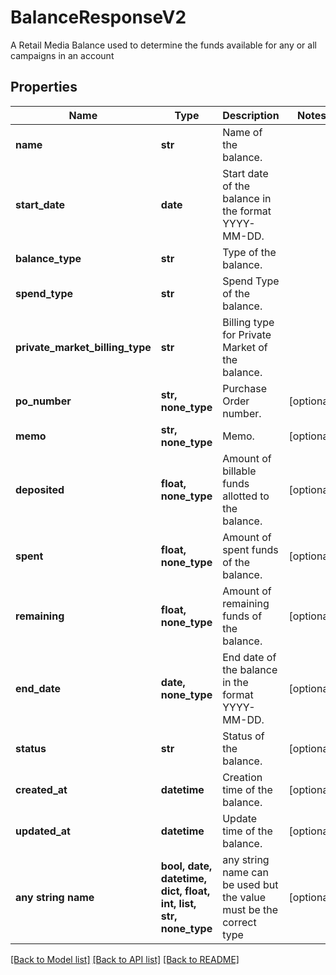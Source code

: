 # BalanceResponseV2

A Retail Media Balance used to determine the funds available for any or all campaigns in an account

## Properties
Name | Type | Description | Notes
------------ | ------------- | ------------- | -------------
**name** | **str** | Name of the balance. | 
**start_date** | **date** | Start date of the balance in the format YYYY-MM-DD. | 
**balance_type** | **str** | Type of the balance. | 
**spend_type** | **str** | Spend Type of the balance. | 
**private_market_billing_type** | **str** | Billing type for Private Market of the balance. | 
**po_number** | **str, none_type** | Purchase Order number. | [optional] 
**memo** | **str, none_type** | Memo. | [optional] 
**deposited** | **float, none_type** | Amount of billable funds allotted to the balance. | [optional] 
**spent** | **float, none_type** | Amount of spent funds of the balance. | [optional] 
**remaining** | **float, none_type** | Amount of remaining funds of the balance. | [optional] 
**end_date** | **date, none_type** | End date of the balance in the format YYYY-MM-DD. | [optional] 
**status** | **str** | Status of the balance. | [optional] 
**created_at** | **datetime** | Creation time of the balance. | [optional] 
**updated_at** | **datetime** | Update time of the balance. | [optional] 
**any string name** | **bool, date, datetime, dict, float, int, list, str, none_type** | any string name can be used but the value must be the correct type | [optional]

[[Back to Model list]](../README.md#documentation-for-models) [[Back to API list]](../README.md#documentation-for-api-endpoints) [[Back to README]](../README.md)


